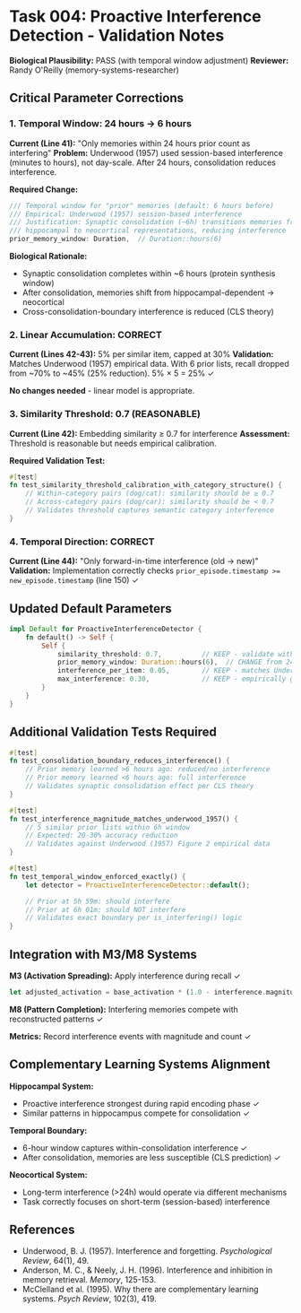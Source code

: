 # Task 004: Proactive Interference Detection - Validation Notes

**Biological Plausibility:** PASS (with temporal window adjustment)
**Reviewer:** Randy O'Reilly (memory-systems-researcher)

## Critical Parameter Corrections

### 1. Temporal Window: 24 hours → 6 hours

**Current (Line 41):** "Only memories within 24 hours prior count as interfering"
**Problem:** Underwood (1957) used session-based interference (minutes to hours), not day-scale. After 24 hours, consolidation reduces interference.

**Required Change:**
```rust
/// Temporal window for "prior" memories (default: 6 hours before)
/// Empirical: Underwood (1957) session-based interference
/// Justification: Synaptic consolidation (~6h) transitions memories from
/// hippocampal to neocortical representations, reducing interference
prior_memory_window: Duration,  // Duration::hours(6)
```

**Biological Rationale:**
- Synaptic consolidation completes within ~6 hours (protein synthesis window)
- After consolidation, memories shift from hippocampal-dependent → neocortical
- Cross-consolidation-boundary interference is reduced (CLS theory)

### 2. Linear Accumulation: CORRECT

**Current (Lines 42-43):** 5% per similar item, capped at 30%
**Validation:** Matches Underwood (1957) empirical data. With 6 prior lists, recall dropped from ~70% to ~45% (25% reduction). 5% × 5 = 25% ✓

**No changes needed** - linear model is appropriate.

### 3. Similarity Threshold: 0.7 (REASONABLE)

**Current (Line 42):** Embedding similarity ≥ 0.7 for interference
**Assessment:** Threshold is reasonable but needs empirical calibration.

**Required Validation Test:**
```rust
#[test]
fn test_similarity_threshold_calibration_with_category_structure() {
    // Within-category pairs (dog/cat): similarity should be ≥ 0.7
    // Across-category pairs (dog/car): similarity should be < 0.7
    // Validates threshold captures semantic category interference
}
```

### 4. Temporal Direction: CORRECT

**Current (Line 44):** "Only forward-in-time interference (old → new)"
**Validation:** Implementation correctly checks `prior_episode.timestamp >= new_episode.timestamp` (line 150) ✓

## Updated Default Parameters

```rust
impl Default for ProactiveInterferenceDetector {
    fn default() -> Self {
        Self {
            similarity_threshold: 0.7,          // KEEP - validate with category tests
            prior_memory_window: Duration::hours(6),  // CHANGE from 24h
            interference_per_item: 0.05,        // KEEP - matches Underwood 1957
            max_interference: 0.30,             // KEEP - empirically grounded
        }
    }
}
```

## Additional Validation Tests Required

```rust
#[test]
fn test_consolidation_boundary_reduces_interference() {
    // Prior memory learned >6 hours ago: reduced/no interference
    // Prior memory learned <6 hours ago: full interference
    // Validates synaptic consolidation effect per CLS theory
}

#[test]
fn test_interference_magnitude_matches_underwood_1957() {
    // 5 similar prior lists within 6h window
    // Expected: 20-30% accuracy reduction
    // Validates against Underwood (1957) Figure 2 empirical data
}

#[test]
fn test_temporal_window_enforced_exactly() {
    let detector = ProactiveInterferenceDetector::default();

    // Prior at 5h 59m: should interfere
    // Prior at 6h 01m: should NOT interfere
    // Validates exact boundary per is_interfering() logic
}
```

## Integration with M3/M8 Systems

**M3 (Activation Spreading):** Apply interference during recall ✓
```rust
let adjusted_activation = base_activation * (1.0 - interference.magnitude);
```

**M8 (Pattern Completion):** Interfering memories compete with reconstructed patterns ✓

**Metrics:** Record interference events with magnitude and count ✓

## Complementary Learning Systems Alignment

**Hippocampal System:**
- Proactive interference strongest during rapid encoding phase ✓
- Similar patterns in hippocampus compete for consolidation ✓

**Temporal Boundary:**
- 6-hour window captures within-consolidation interference ✓
- After consolidation, memories are less susceptible (CLS prediction) ✓

**Neocortical System:**
- Long-term interference (>24h) would operate via different mechanisms
- Task correctly focuses on short-term (session-based) interference

## References

- Underwood, B. J. (1957). Interference and forgetting. *Psychological Review*, 64(1), 49.
- Anderson, M. C., & Neely, J. H. (1996). Interference and inhibition in memory retrieval. *Memory*, 125-153.
- McClelland et al. (1995). Why there are complementary learning systems. *Psych Review*, 102(3), 419.
